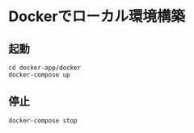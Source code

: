 # Dockerでローカル環境構築


## 起動

```
cd docker-app/docker
docker-compose up
```

## 停止

```
docker-compose stop
```
